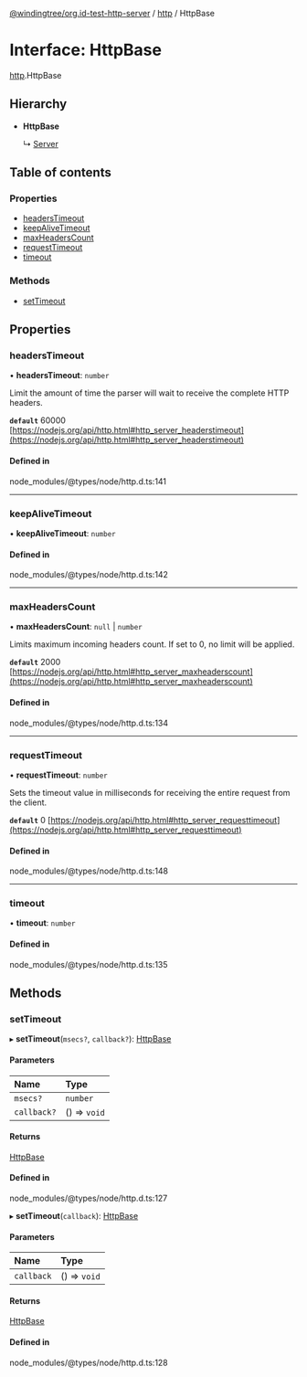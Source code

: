 [@windingtree/org.id-test-http-server](../README.md) / [http](../modules/http.md) / HttpBase

# Interface: HttpBase

[http](../modules/http.md).HttpBase

## Hierarchy

- **HttpBase**

  ↳ [Server](../classes/http.server.md)

## Table of contents

### Properties

- [headersTimeout](http.httpbase.md#headerstimeout)
- [keepAliveTimeout](http.httpbase.md#keepalivetimeout)
- [maxHeadersCount](http.httpbase.md#maxheaderscount)
- [requestTimeout](http.httpbase.md#requesttimeout)
- [timeout](http.httpbase.md#timeout)

### Methods

- [setTimeout](http.httpbase.md#settimeout)

## Properties

### headersTimeout

• **headersTimeout**: `number`

Limit the amount of time the parser will wait to receive the complete HTTP headers.

**`default`** 60000
[https://nodejs.org/api/http.html#http_server_headerstimeout](https://nodejs.org/api/http.html#http_server_headerstimeout)

#### Defined in

node_modules/@types/node/http.d.ts:141

___

### keepAliveTimeout

• **keepAliveTimeout**: `number`

#### Defined in

node_modules/@types/node/http.d.ts:142

___

### maxHeadersCount

• **maxHeadersCount**: ``null`` \| `number`

Limits maximum incoming headers count. If set to 0, no limit will be applied.

**`default`** 2000
[https://nodejs.org/api/http.html#http_server_maxheaderscount](https://nodejs.org/api/http.html#http_server_maxheaderscount)

#### Defined in

node_modules/@types/node/http.d.ts:134

___

### requestTimeout

• **requestTimeout**: `number`

Sets the timeout value in milliseconds for receiving the entire request from the client.

**`default`** 0
[https://nodejs.org/api/http.html#http_server_requesttimeout](https://nodejs.org/api/http.html#http_server_requesttimeout)

#### Defined in

node_modules/@types/node/http.d.ts:148

___

### timeout

• **timeout**: `number`

#### Defined in

node_modules/@types/node/http.d.ts:135

## Methods

### setTimeout

▸ **setTimeout**(`msecs?`, `callback?`): [HttpBase](http.httpbase.md)

#### Parameters

| Name | Type |
| :------ | :------ |
| `msecs?` | `number` |
| `callback?` | () => `void` |

#### Returns

[HttpBase](http.httpbase.md)

#### Defined in

node_modules/@types/node/http.d.ts:127

▸ **setTimeout**(`callback`): [HttpBase](http.httpbase.md)

#### Parameters

| Name | Type |
| :------ | :------ |
| `callback` | () => `void` |

#### Returns

[HttpBase](http.httpbase.md)

#### Defined in

node_modules/@types/node/http.d.ts:128
